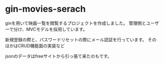 # gin-movies-serach
ginを用いて映画一覧を閲覧するプロジェクトを作成しました。
管理側とユーザーで分け、MVCモデルを採用しています。

新規登録の際と、パスワードリセットの際にメール認証を行っています。
そのほかはCRUD機能面の実装など

jsonのデータはfreeサイトから引っ張て来たのもです。
